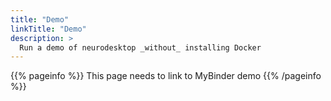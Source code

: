 ```yaml
---
title: "Demo"
linkTitle: "Demo"
description: >
  Run a demo of neurodesktop _without_ installing Docker
---
```


{{% pageinfo %}}
This page needs to link to MyBinder demo
{{% /pageinfo %}}
